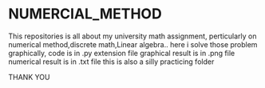 # NUMERCIAL_METHOD
This repositories is all about my university math assignment,
perticularly on numerical method,discrete math,Linear algebra..
here i solve those problem graphically,
code is in .py extension file
graphical result is in .png file
numerical result is in .txt file
this is also a silly practicing folder



THANK YOU
